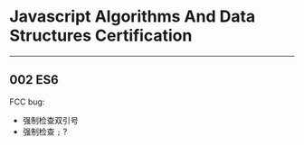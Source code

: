 # Javascript Algorithms And Data Structures Certification
---

## 002 ES6

FCC bug:

- 强制检查双引号
- 强制检查 `;` ?
